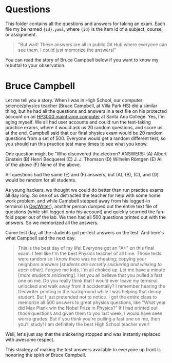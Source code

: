 # Questions

This folder contains all the questions and answers for taking an exam.
Each file my be named `{id}.yaml`, where `{id}` is the item id of a subject, course, or assignment.

> "But wait! These answers are all in public Git Hub where everyone can see them. I could just memorize the answers!"

You can read the story of Bruce Campbell below if you want to know my rebuttal to your observation.

# Bruce Campbell
Let me tell you a story. When I was in High School, our computer science/physics teacher (Bruce Campbell, at Villa Park HS) did a similar thing, but he had all the questions and answers in a text file on his protected account on an [HP3000 mainframe computer](https://en.wikipedia.org/wiki/HP_3000) at Santa Ana College. Yes, I'm aging myself. We all had user accounts and could run the test-taking practice exams, where it would ask us 20 random questions, and score us at the end. Campbell said that our final physics exam would be 20 random questions from a set of 500. Everyone would get a random different test, so you should run this practice test many times to see what you know.

One question might be "Who discovered the electron? ANSWERS: (A) Albert Einstein (B) Henri Becquerel (C) J. J. Thomson (D) Wilhelm Röntgen (E) All of the above (F) None of the above.

All questions had the same (E) and (F) answers, but (A), (B), (C), and (D) would be random for all students.

As young hackers, we thought we could do better than run practice exams all day long. So one of us distracted the teacher for help with some home work problem, and while Campbell stepped away from his logged-in terminal (a [DecWriter](https://en.wikipedia.org/wiki/DECwriter)), another person dumped out the entire text file of questions (while still logged onto his account) and quickly scurried the fan-fold paper out of the lab. We then had all 500 questions printed out with the answers. So we memorized all the answers.

Come test day, all the students got perfect answers on the test. And here's what Campbell said the next day.

> This is the best day of my life! Everyone got an "A+" on this final exam. I feel like I'm the best Physics teacher of all time. Those tests were random so I know there was no cheating; copying your neighbors answers [*students are secretly snickering and winking to each other*]. Forgive me kids, I'm all choked up. Let me have a minute [*more students snickering*]. I let you all believe that you pulled a fast one on me. Do you really think that I would ever leave my terminal unlocked and walk away from it accidentally? I remember hearing the Decwriter printing in the background while I was helping that decoy student. But I just pretended not to notice. I got the entire class to memorize all 500 answers to great physics questions, like "What year did Max Plank win the Nobel Prize in Physics?" If I had printed out those questions and given them to you last week, I would have seen worse grades. But if you think you're pulling a fast one on me, then you'll study! I am definitely the best High School teacher ever!

Well, let's just say that the snickering stopped and was instantly replaced with awesome respect.

This strategy of making the test answers available to everyone up front is honoring the spirit of Bruce Campbell.
